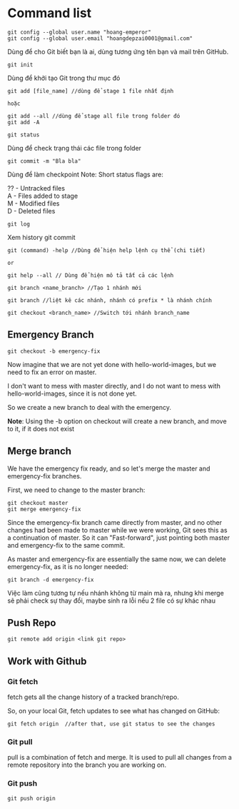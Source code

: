 # Command list

```
git config --global user.name "hoang-emperor"
git config --global user.email "hoangdepzai0001@gmail.com"
```
Dùng để cho Git biết bạn là ai, dùng tương ứng tên bạn và mail trên GitHub.


```
git init
```
Dùng để khởi tạo Git trong thư mục đó

```
git add [file_name] //dùng để stage 1 file nhất định

hoặc

git add --all //dùng để stage all file trong folder đó
git add -A 
```

```
git status
```
Dùng để check trạng thái các file trong folder
```
git commit -m "Bla bla"
```
Dùng để làm checkpoint 
Note: Short status flags are:

?? - Untracked files<br>
A - Files added to stage<br>
M - Modified files<br>
D - Deleted files<br>

```
git log
```
Xem history git commit

```
git (command) -help //Dùng để hiện help lệnh cụ thể (chi tiết)

or 

git help --all // Dùng để hiện mô tả tất cả các lệnh
```

```
git branch <name_branch> //Tạo 1 nhánh mới
```

```
git branch //liệt kê các nhánh, nhánh có prefix * là nhánh chính
```

```
git checkout <branch_name> //Switch tới nhánh branch_name
```

## Emergency Branch

```
git checkout -b emergency-fix
```
Now imagine that we are not yet done with hello-world-images, but we need to fix an error on master.

I don't want to mess with master directly, and I do not want to mess with hello-world-images, since it is not done yet.

So we create a new branch to deal with the emergency. <br>

**Note**: Using the -b option on checkout will create a new branch, and move to it, if it does not exist


## Merge branch
We have the emergency fix ready, and so let's merge the master and emergency-fix branches.

First, we need to change to the master branch:
```
git checkout master
git merge emergency-fix
```

Since the emergency-fix branch came directly from master, and no other changes had been made to master while we were working, Git sees this as a continuation of master. So it can "Fast-forward", just pointing both master and emergency-fix to the same commit.

As master and emergency-fix are essentially the same now, we can delete emergency-fix, as it is no longer needed:
```
git branch -d emergency-fix
```


Việc làm cũng tương tự nếu nhánh không từ main mà ra, nhưng khi merge sẽ phải check sự thay đổi, maybe sinh ra lỗi nếu 2 file có sự khác nhau
## Push Repo
```
git remote add origin <link git repo>
```

## Work with Github
### Git fetch
fetch gets all the change history of a tracked branch/repo.

So, on your local Git, fetch updates to see what has changed on GitHub:
```
git fetch origin  //after that, use git status to see the changes
```

### Git pull
pull is a combination of fetch and merge. It is used to pull all changes from a remote repository into the branch you are working on.

### Git push
```
git push origin
```